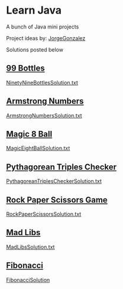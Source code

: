 # Learn Java
A bunch of Java mini projects

Project ideas by: [JorgeGonzalez](https://github.com/jorgegonzalez/beginner-projects)

Solutions posted below

## [99 Bottles](https://github.com/peter-limawal/learn-java/blob/master/99%20Bottles/NinetyNineBottles.java)
[NinetyNineBottlesSolution.txt](https://github.com/peter-limawal/learn-java/blob/master/99%20Bottles/NinetyNineBottlesSolution.txt)

## [Armstrong Numbers](https://github.com/peter-limawal/learn-java/blob/master/Armstrong%20Numbers/ArmstrongNumbers.java)
[ArmstrongNumbersSolution.txt](https://github.com/peter-limawal/learn-java/blob/master/Armstrong%20Numbers/ArmstrongNumbersSolution.txt)

## [Magic 8 Ball](https://github.com/peter-limawal/learn-java/blob/master/Magic%208%20Ball/MagicEightBall.java)
[MagicEightBallSolution.txt](https://github.com/peter-limawal/learn-java/blob/master/Magic%208%20Ball/MagicEightBallSolution.txt)

## [Pythagorean Triples Checker](https://github.com/peter-limawal/learn-java/blob/master/Pythagorean%20Triples%20Checker/PythagoreanTriplesChecker.java)
[PythagoreanTriplesCheckerSolution.txt](https://github.com/peter-limawal/learn-java/blob/master/Pythagorean%20Triples%20Checker/PythagoreanTriplesCheckerSolution.txt)

## [Rock Paper Scissors Game](https://github.com/peter-limawal/learn-java/blob/master/Rock%20Paper%20Scissors%20Game/rockpaperscissors.java)
[RockPaperScissorsSolution.txt](https://github.com/peter-limawal/learn-java/blob/master/Rock%20Paper%20Scissors%20Game/rockpaperscissorsSolution.txt)

## [Mad Libs](https://github.com/peter-limawal/learn-java/blob/master/Mad%20Libs%20Story%20Maker/madlibs.java)
[MadLibsSolution.txt](https://github.com/peter-limawal/learn-java/blob/master/Mad%20Libs%20Story%20Maker/madlibs.txt)

## [Fibonacci](https://github.com/peter-limawal/learn-java/blob/master/Fibonacci%20Sequence/fibonacci.java)
[FibonacciSolution](https://github.com/peter-limawal/learn-java/blob/master/Fibonacci%20Sequence/fibonacciSolution.txt)
